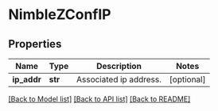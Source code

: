 # NimbleZConfIP

## Properties
Name | Type | Description | Notes
------------ | ------------- | ------------- | -------------
**ip_addr** | **str** | Associated ip address. | [optional] 

[[Back to Model list]](../README.md#documentation-for-models) [[Back to API list]](../README.md#documentation-for-api-endpoints) [[Back to README]](../README.md)


